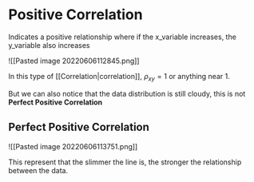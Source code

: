 # Positive Correlation
Indicates a positive relationship where if the x_variable increases, the y_variable also increases

![[Pasted image 20220606112845.png]]



In this type of [[Correlation|correlation]], $\rho_{xy} = 1$ or anything near 1. 

But we can also notice that the data distribution is still cloudy, this is not **Perfect Positive Correlation**

## Perfect Positive Correlation

![[Pasted image 20220606113751.png]]

This represent that the slimmer the line is, the stronger the relationship between the data.